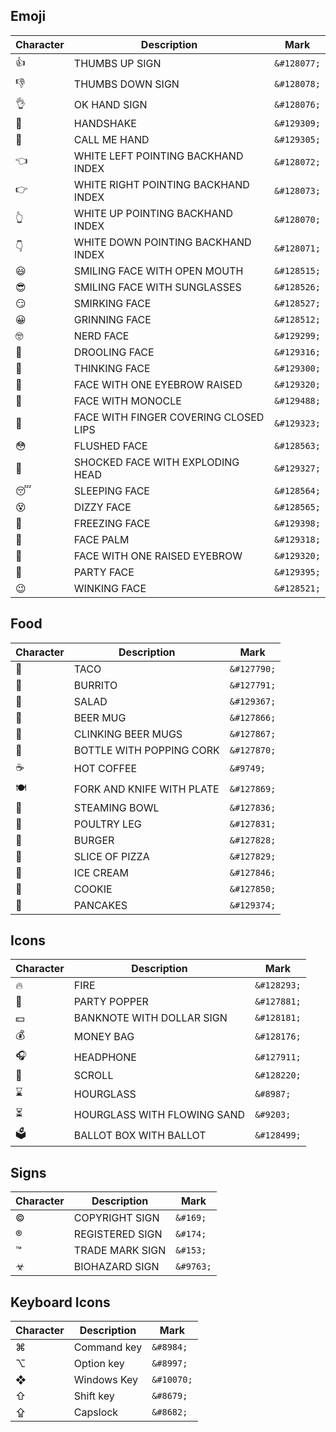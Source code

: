## Emoji

| Character | Description | Mark |
|-----------|-------------|------|
| 👍 | THUMBS UP SIGN | `&#128077;` |
| 👎 | THUMBS DOWN SIGN | `&#128078;` |
| 👌 | OK HAND SIGN | `&#128076;` |
| 🤝 | HANDSHAKE | `&#129309;` |
| 🤙 | CALL ME HAND | `&#129305;` |
| 👈 | WHITE LEFT POINTING BACKHAND INDEX | `&#128072;` |
| 👉 | WHITE RIGHT POINTING BACKHAND INDEX | `&#128073;` |
| 👆 | WHITE UP POINTING BACKHAND INDEX | `&#128070;` |
| 👇 | WHITE DOWN POINTING BACKHAND INDEX | `&#128071;` |
| 😃 | SMILING FACE WITH OPEN MOUTH | `&#128515;` |
| 😎 | SMILING FACE WITH SUNGLASSES | `&#128526;` |
| 😏 | SMIRKING FACE | `&#128527;` |
| 😀 | GRINNING FACE | `&#128512;` |
| 🤓 | NERD FACE | `&#129299;` |
| 🤤 | DROOLING FACE | `&#129316;` |
| 🤔 | THINKING FACE | `&#129300;` |
| 🤨 | FACE WITH ONE EYEBROW RAISED | `&#129320;` |
| 🧐 | FACE WITH MONOCLE | `&#129488;` |
| 🤫 | FACE WITH FINGER COVERING CLOSED LIPS | `&#129323;` |
| 😳 | FLUSHED FACE | `&#128563;` |
| 🤯 | SHOCKED FACE WITH EXPLODING HEAD | `&#129327;` |
| 😴 | SLEEPING FACE | `&#128564;` |
| 😵 | DIZZY FACE | `&#128565;` |
| 🥶 | FREEZING FACE | `&#129398;` |
| 🤦 | FACE PALM | `&#129318;` |
| 🤨 | FACE WITH ONE RAISED EYEBROW | `&#129320;` |
| 🥳 | PARTY FACE | `&#129395;` |
| 😉 | WINKING FACE | `&#128521;` |

## Food

| Character | Description | Mark |
|-----------|-------------|------|
| 🌮 | TACO | `&#127790;` |
| 🌯 | BURRITO | `&#127791;` |
| 🥗 | SALAD | `&#129367;` |
| 🍺 | BEER MUG | `&#127866;` |
| 🍻 | CLINKING BEER MUGS | `&#127867;` |
| 🍾 | BOTTLE WITH POPPING CORK | `&#127870;` |
| ☕ | HOT COFFEE | `&#9749;` |
| 🍽 | FORK AND KNIFE WITH PLATE | `&#127869;` |
| 🍜 | STEAMING BOWL | `&#127836;` |
| 🍗 | POULTRY LEG | `&#127831;` |
| 🍔 | BURGER | `&#127828;` |
| 🍕 | SLICE OF PIZZA | `&#127829;` |
| 🍦 | ICE CREAM | `&#127846;` |
| 🍪 | COOKIE | `&#127850;` |
| 🥞 | PANCAKES | `&#129374;` |

## Icons

| Character | Description | Mark |
|-----------|-------------|------|
| 🔥 | FIRE | `&#128293;` |
| 🎉 | PARTY POPPER | `&#127881;` |
| 💵 | BANKNOTE WITH DOLLAR SIGN | `&#128181;` |
| 💰 | MONEY BAG | `&#128176;` |
| 🎧 | HEADPHONE | `&#127911;` |
| 📜 | SCROLL | `&#128220;` |
| ⌛ | HOURGLASS | `&#8987;` |
| ⏳ | HOURGLASS WITH FLOWING SAND | `&#9203;` |
| 🗳 | BALLOT BOX WITH BALLOT | `&#128499;` |

## Signs

| Character | Description | Mark |
|-----------|-------------|------|
| © | COPYRIGHT SIGN | `&#169;` |
| ® | REGISTERED SIGN | `&#174;` |
| ™ | TRADE MARK SIGN | `&#153;` |
| ☣ | BIOHAZARD SIGN | `&#9763;` |

## Keyboard Icons

| Character | Description | Mark |
|-----------|-------------|------|
| ⌘ | Command key | `&#8984;` |
| ⌥ | Option key | `&#8997;` |
| ❖ | Windows Key | `&#10070;` |
| ⇧ | Shift key | `&#8679;` |
| ⇪ | Capslock | `&#8682;` |
